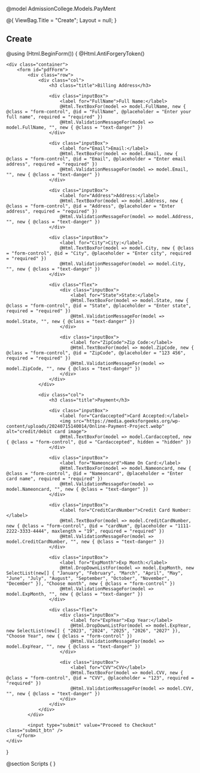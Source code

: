 @model AdmissionCollege.Models.PayMent

@{
    ViewBag.Title = "Create";
    Layout = null;
}

<h2>Create</h2>

@using (Html.BeginForm())
{
    @Html.AntiForgeryToken()

    <div class="container">
        <form id="pdfForm">
            <div class="row">
                <div class="col">
                    <h3 class="title">Billing Address</h3>

                    <div class="inputBox">
                        <label for="FullName">Full Name:</label>
                        @Html.TextBoxFor(model => model.FullName, new { @class = "form-control", @id = "FullName", @placeholder = "Enter your full name", required = "required" })
                        @Html.ValidationMessageFor(model => model.FullName, "", new { @class = "text-danger" })
                    </div>

                    <div class="inputBox">
                        <label for="Email">Email:</label>
                        @Html.TextBoxFor(model => model.Email, new { @class = "form-control", @id = "Email", @placeholder = "Enter email address", required = "required" })
                        @Html.ValidationMessageFor(model => model.Email, "", new { @class = "text-danger" })
                    </div>

                    <div class="inputBox">
                        <label for="Address">Address:</label>
                        @Html.TextBoxFor(model => model.Address, new { @class = "form-control", @id = "Address", @placeholder = "Enter address", required = "required" })
                        @Html.ValidationMessageFor(model => model.Address, "", new { @class = "text-danger" })
                    </div>

                    <div class="inputBox">
                        <label for="City">City:</label>
                        @Html.TextBoxFor(model => model.City, new { @class = "form-control", @id = "City", @placeholder = "Enter city", required = "required" })
                        @Html.ValidationMessageFor(model => model.City, "", new { @class = "text-danger" })
                    </div>

                    <div class="flex">
                        <div class="inputBox">
                            <label for="State">State:</label>
                            @Html.TextBoxFor(model => model.State, new { @class = "form-control", @id = "State", @placeholder = "Enter state", required = "required" })
                            @Html.ValidationMessageFor(model => model.State, "", new { @class = "text-danger" })
                        </div>

                        <div class="inputBox">
                            <label for="ZipCode">Zip Code:</label>
                            @Html.TextBoxFor(model => model.ZipCode, new { @class = "form-control", @id = "ZipCode", @placeholder = "123 456", required = "required" })
                            @Html.ValidationMessageFor(model => model.ZipCode, "", new { @class = "text-danger" })
                        </div>
                    </div>
                </div>

                <div class="col">
                    <h3 class="title">Payment</h3>

                    <div class="inputBox">
                        <label for="Cardaccepted">Card Accepted:</label>
                        <img src="https://media.geeksforgeeks.org/wp-content/uploads/20240715140014/Online-Payment-Project.webp" alt="credit/debit card image">
                        @Html.TextBoxFor(model => model.Cardaccepted, new { @class = "form-control", @id = "Cardaccepted", hidden = "hidden" })
                    </div>

                    <div class="inputBox">
                        <label for="Nameoncard">Name On Card:</label>
                        @Html.TextBoxFor(model => model.Nameoncard, new { @class = "form-control", @id = "Nameoncard", @placeholder = "Enter card name", required = "required" })
                        @Html.ValidationMessageFor(model => model.Nameoncard, "", new { @class = "text-danger" })
                    </div>

                    <div class="inputBox">
                        <label for="CreditCardNumber">Credit Card Number:</label>
                        @Html.TextBoxFor(model => model.CreditCardNumber, new { @class = "form-control", @id = "cardNum", @placeholder = "1111-2222-3333-4444", maxlength = "19", required = "required" })
                        @Html.ValidationMessageFor(model => model.CreditCardNumber, "", new { @class = "text-danger" })
                    </div>

                    <div class="inputBox">
                        <label for="ExpMonth">Exp Month:</label>
                        @Html.DropDownListFor(model => model.ExpMonth, new SelectList(new[] { "January", "February", "March", "April", "May", "June", "July", "August", "September", "October", "November", "December" }), "Choose month", new { @class = "form-control" })
                        @Html.ValidationMessageFor(model => model.ExpMonth, "", new { @class = "text-danger" })
                    </div>

                    <div class="flex">
                        <div class="inputBox">
                            <label for="ExpYear">Exp Year:</label>
                            @Html.DropDownListFor(model => model.ExpYear, new SelectList(new[] { "2023", "2024", "2025", "2026", "2027" }), "Choose Year", new { @class = "form-control" })
                            @Html.ValidationMessageFor(model => model.ExpYear, "", new { @class = "text-danger" })
                        </div>

                        <div class="inputBox">
                            <label for="CVV">CVV</label>
                            @Html.TextBoxFor(model => model.CVV, new { @class = "form-control", @id = "CVV", @placeholder = "123", required = "required" })
                            @Html.ValidationMessageFor(model => model.CVV, "", new { @class = "text-danger" })
                        </div>
                    </div>
                </div>
            </div>

            <input type="submit" value="Proceed to Checkout" class="submit_btn" />
        </form>
    </div>
}

@section Scripts {
    <script type="text/javascript" src="~/Scripts/jquery-3.6.0.min.js"></script>
    <script type="text/javascript" src="~/Scripts/html2pdf.bundle.min.js"></script>
    <script>
        // Card formatting logic
        let cardNumInput = document.querySelector('#cardNum');
        cardNumInput.addEventListener('keyup', () => {
            let cNumber = cardNumInput.value.replace(/\s/g, "");
            if (Number(cNumber)) {
                cNumber = cNumber.match(/.{1,4}/g).join(" ");
                cardNumInput.value = cNumber;
            }
        });
    </script>
}
